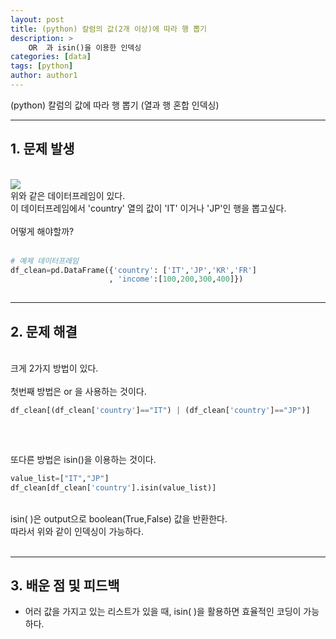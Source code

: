 ```yaml
---
layout: post
title: (python) 칼럼의 값(2개 이상)에 따라 행 뽑기 
description: >
    OR  과 isin()을 이용한 인덱싱
categories: [data] 
tags: [python]
author: author1
---
```


(python) 칼럼의 값에 따라 행 뽑기 (열과 행 혼합 인덱싱)

---


##  1. 문제 발생 
<br>

<img src="{{ site.baseurl }}/assets/img/df_clean.png">
<br>
위와 같은 데이터프레임이 있다. <br>
이 데이터프레임에서 'country' 열의 값이 'IT' 이거나 'JP'인 행을 뽑고싶다.<br><br>
어떻게 해야할까?<br><br>

```python
# 예제 데이터프레임
df_clean=pd.DataFrame({'country': ['IT','JP','KR','FR']
                      , 'income':[100,200,300,400]})
                      
```

---

##  2. 문제 해결

<br>
크게 2가지 방법이 있다.<br><br>
첫번째 방법은 or 을 사용하는 것이다.<br>


```python
df_clean[(df_clean['country']=="IT") | (df_clean['country']=="JP")]
                    
```
<br>

또다른 방법은 isin()을 이용하는 것이다.<br>


```python
value_list=["IT","JP"]
df_clean[df_clean['country'].isin(value_list)]                    
```
<br>
isin( )은 output으로 boolean(True,False) 값을 반환한다. <br>
따라서 위와 같이 인덱싱이 가능하다.<br><br>

---


## 3. 배운 점 및 피드백

- 어러 값을 가지고 있는 리스트가 있을 때, isin( )을  활용하면 
효율적인 코딩이 가능하다.